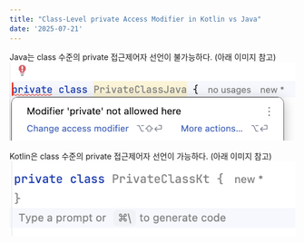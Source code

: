 ```yaml
---
title: "Class-Level private Access Modifier in Kotlin vs Java"
date: '2025-07-21'
---
```


Java는 class 수준의 private 접근제어자 선언이 불가능하다. (아래 이미지 참고)
![image1](/images/java-private-class.png)

Kotlin은 class 수준의 private 접근제어자 선언이 가능하다. (아래 이미지 참고)
![image2](/images/kotlin-private-class.png)

